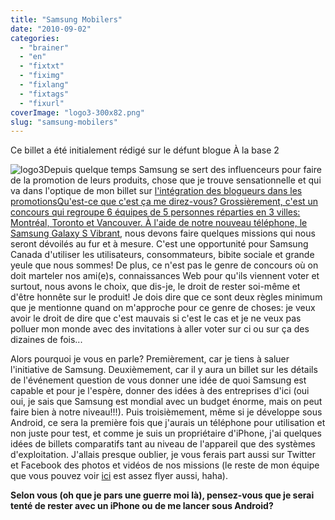 ```yaml
---
title: "Samsung Mobilers"
date: "2010-09-02"
categories: 
  - "brainer"
  - "en"
  - "fixtxt"
  - "fiximg"
  - "fixlang"
  - "fixtags"
  - "fixurl"
coverImage: "logo3-300x82.png"
slug: "samsung-mobilers"
---
```


Ce billet a été initialement rédigé sur le défunt blogue À la base 2

![](images/logo3-300x82.png "logo3")Depuis quelque temps Samsung se sert des influenceurs pour faire de la promotion de leurs produits, chose que je trouve sensationnelle et qui va dans l'optique de mon billet sur [l'intégration des blogueurs dans les promotionsQu'est-ce que c'est ça me direz-vous? Grossièrement, c'est un concours qui regroupe 6 équipes de 5 personnes réparties en 3 villes: Montréal, Toronto et Vancouver. À l'aide de notre nouveau téléphone, le](https://fred.dev/et-si-on-integrait-les-blogueurs-dans-nos-promotions/ "Mon billet sur l'intégration des blogueurs dans les promotions") [Samsung Galaxy S Vibrant](https://www.samsung.com/ca_fr/consumer/mobile/mobile-phones/all-phones/GT-I9000HKABMC/index.idx?pagetype=prd_detail "Informations sur le téléphone Samsung Galaxy S Vibrant"), nous devons faire quelques missions qui nous seront dévoilés au fur et à mesure. C'est une opportunité pour Samsung Canada d'utiliser les utilisateurs, consommateurs, bibite sociale et grande yeule que nous sommes! De plus, ce n'est pas le genre de concours où on doit marteler nos ami(e)s, connaissances Web pour qu'ils viennent voter et surtout, nous avons le choix, que dis-je, le droit de rester soi-même et d'être honnête sur le produit! Je dois dire que ce sont deux règles minimum que je mentionne quand on m'approche pour ce genre de choses: je veux avoir le droit de dire que c'est mauvais si c'est le cas et je ne veux pas polluer mon monde avec des invitations à aller voter sur ci ou sur ça des dizaines de fois...

Alors pourquoi je vous en parle? Premièrement, car je tiens à saluer l'initiative de Samsung. Deuxièmement, car il y aura un billet sur les détails de l'événement question de vous donner une idée de quoi Samsung est capable et pour je l'espère, donner des idées à des entreprises d'ici (oui oui, je sais que Samsung est mondial avec un budget énorme, mais on peut faire bien à notre niveau!!!). Puis troisièmement, même si je développe sous Android, ce sera la première fois que j'aurais un téléphone pour utilisation et non juste pour test, et comme je suis un propriétaire d'iPhone, j'ai quelques idées de billets comparatifs tant au niveau de l'appareil que des systèmes d'exploitation. J'allais presque oublier, je vous ferais part aussi sur Twitter et Facebook des photos et vidéos de nos missions (le reste de mon équipe que vous pouvez voir [ici](https://apps.facebook.com/samsung-mobilers-ca/en/mobilers/ "Page des équipes Mobilers") est assez flyer aussi, haha).

**Selon vous (oh que je pars une guerre moi là), pensez-vous que je serai tenté de rester avec un iPhone ou de me lancer sous Android?**
